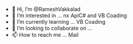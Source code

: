 - 👋 Hi, I’m @RameshVakkalad
- 👀 I’m interested in ... nx ApiC# and VB Coading
- 🌱 I’m currently learning ... VB Coading
- 💞️ I’m looking to collaborate on ...
- 📫 How to reach me ... Mail

<!---
RameshVakkalad/RameshVakkalad is a ✨ special ✨ repository because its `README.md` (this file) appears on your GitHub profile.
You can click the Preview link to take a look at your changes.
--->

